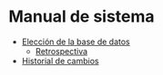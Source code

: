 # Manual de sistema

- [Elección de la base de datos](2012-02-15-Detalles-Seleccion-Base-de-Datos)
    - [Retrospectiva](Retrospectiva/Eleccion-de-la-base-de-datos)
- [Historial de cambios](2014-04-13-Historial-de-cambios)